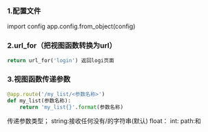 ### 1.配置文件
import config
app.config.from_object(config)
### 2.url_for（把视图函数转换为url）
```python
return url_for('login') 返回logi页面
```

### 3.视图函数传递参数
```python
@app.route('/my_list/<参数名称>')
def my_list(参数名称):
    return 'my_list{}'.format(参数名称)

```
传递参数类型；
string:接收任何没有\/的字符串(默认)
float：
int:
path:和




